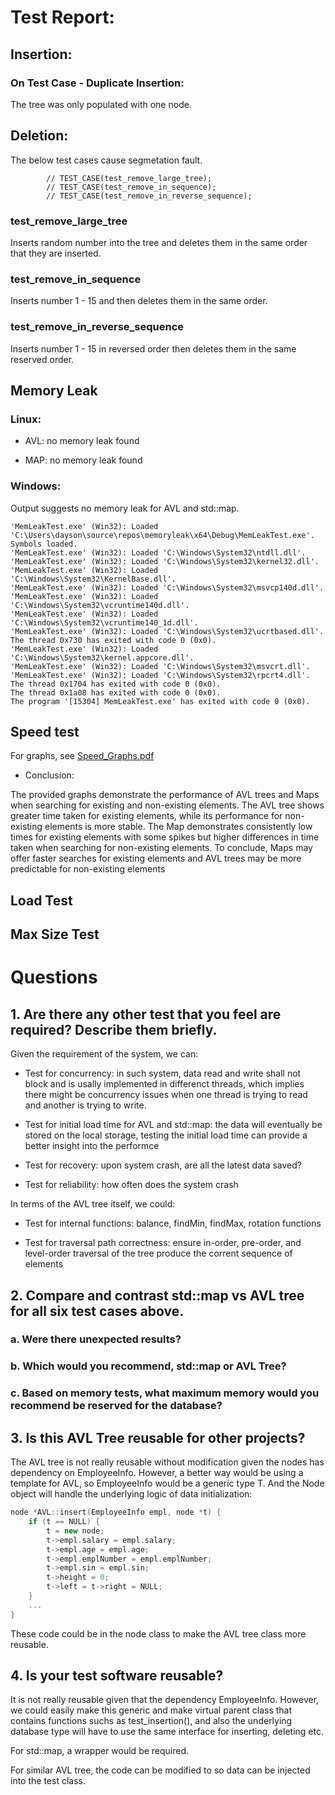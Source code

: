 # Test Report:

## Insertion:

### On Test Case - Duplicate Insertion: 

The tree was only populated with one node.

## Deletion:

The below test cases cause segmetation fault.

```
        // TEST_CASE(test_remove_large_tree);
        // TEST_CASE(test_remove_in_sequence);
        // TEST_CASE(test_remove_in_reverse_sequence);
```

### test_remove_large_tree

Inserts random number into the tree and deletes them in the same order that they are inserted.

### test_remove_in_sequence

Inserts number 1 - 15 and then deletes them in the same order.

### test_remove_in_reverse_sequence

Inserts number 1 - 15 in reversed order then deletes them in the same reserved order.


## Memory Leak

### Linux:

- AVL: no memory leak found

- MAP: no memory leak found

### Windows:

Output suggests no memory leak for AVL and std::map.

```
'MemLeakTest.exe' (Win32): Loaded 'C:\Users\dayson\source\repos\memoryleak\x64\Debug\MemLeakTest.exe'. Symbols loaded.
'MemLeakTest.exe' (Win32): Loaded 'C:\Windows\System32\ntdll.dll'. 
'MemLeakTest.exe' (Win32): Loaded 'C:\Windows\System32\kernel32.dll'. 
'MemLeakTest.exe' (Win32): Loaded 'C:\Windows\System32\KernelBase.dll'. 
'MemLeakTest.exe' (Win32): Loaded 'C:\Windows\System32\msvcp140d.dll'. 
'MemLeakTest.exe' (Win32): Loaded 'C:\Windows\System32\vcruntime140d.dll'. 
'MemLeakTest.exe' (Win32): Loaded 'C:\Windows\System32\vcruntime140_1d.dll'. 
'MemLeakTest.exe' (Win32): Loaded 'C:\Windows\System32\ucrtbased.dll'. 
The thread 0x730 has exited with code 0 (0x0).
'MemLeakTest.exe' (Win32): Loaded 'C:\Windows\System32\kernel.appcore.dll'. 
'MemLeakTest.exe' (Win32): Loaded 'C:\Windows\System32\msvcrt.dll'. 
'MemLeakTest.exe' (Win32): Loaded 'C:\Windows\System32\rpcrt4.dll'. 
The thread 0x1704 has exited with code 0 (0x0).
The thread 0x1a08 has exited with code 0 (0x0).
The program '[15304] MemLeakTest.exe' has exited with code 0 (0x0).
```


## Speed test 

For graphs, see [Speed_Graphs.pdf](./Speed_Graphs.pdf)

- Conclusion: 

The provided graphs demonstrate the performance of AVL trees and Maps when searching for existing and non-existing elements. 
The AVL tree shows greater time taken for existing elements, while its performance for non-existing elements is more stable. 
The Map demonstrates consistently low times for existing elements with some spikes but higher differences in time taken when searching for non-existing elements.
To conclude, Maps may offer faster searches for existing elements and AVL trees may be more predictable for non-existing elements 

## Load Test


## Max Size Test






# Questions

## 1. Are there any other test that you feel are required? Describe them briefly.

Given the requirement of the system, we can:

- Test for concurrency: in such system, data read and write shall not block and is usally implemented in differenct threads, which implies there might be concurrency issues when one thread is trying to read and another is trying to write.

- Test for initial load time for AVL and std::map: the data will eventually be stored on the local storage, testing the initial load time can provide a better insight into the performce

- Test for recovery: upon system crash, are all the latest data saved?

- Test for reliability: how often does the system crash

In terms of the AVL tree itself, we could:

- Test for internal functions: balance, findMin, findMax, rotation functions

- Test for traversal path correctness: ensure in-order, pre-order, and level-order traversal of the tree produce the corrent sequence of elements



## 2. Compare and contrast std::map vs AVL tree for all six test cases above.

### a. Were there unexpected results?

### b. Which would you recommend, std::map or AVL Tree?  

### c. Based on memory tests, what maximum memory would you recommend be reserved for the database?

## 3. Is this AVL Tree reusable for other projects?

The AVL tree is not really reusable without modification given the nodes has dependency on EmployeeInfo. However, a better way would be using a template for AVL, so EmployeeInfo would be a generic type T. And the Node object will handle the underlying logic of data initialization:

```cpp
node *AVL::insert(EmployeeInfo empl, node *t) {
    if (t == NULL) {
        t = new node;
        t->empl.salary = empl.salary;
        t->empl.age = empl.age;
        t->empl.emplNumber = empl.emplNumber;
        t->empl.sin = empl.sin;
        t->height = 0;
        t->left = t->right = NULL;
    }
    ... 
}
```

These code could be in the node class to make the AVL tree class more reusable.


## 4. Is your test software reusable?

It is not really reusable given that the dependency EmployeeInfo. However, we could easily make this generic and make virtual parent class that contains functions suchs as test_insertion(), and also the underlying database type will have to use the same interface for inserting, deleting etc.

For std::map, a wrapper would be required.

For similar AVL tree, the code can be modified to so data can be injected into the test class.

